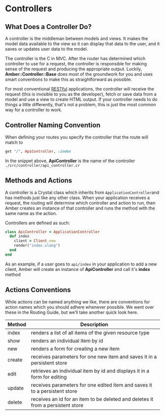# Controllers

## What Does a Controller Do?

A controller is the middleman between models and views. It makes the model data available to the view so it can display that data to the user, and it saves or updates user data to the model.

The controller is the C in MVC. After the router has determined which controller to use for a request, the controller is responsible for making sense of the request and producing the appropriate output. Luckily, **Amber::Controller::Base** does most of the groundwork for you and uses smart conventions to make this as straightforward as possible.

For most conventional [RESTful](http://en.wikipedia.org/wiki/Representational_state_transfer) applications, the controller will receive the request \(this is invisible to you as the developer\), fetch or save data from a model and use a view to create HTML output. If your controller needs to do things a little differently, that's not a problem, this is just the most common way for a controller to work.

## Controller Naming Convention

When defining your routes you specify the controller that the route will match to

```ruby
get "/", ApiController, :index
```

In the snippet above, **ApiController** is the name of the controller `./src/controller/api_controller.cr`

## Methods and Actions

A controller is a Crystal class which inherits from `ApplicationController`and has methods just like any other class. When your application receives a request, the routing will determine which controller and action to run, then Amber creates an instance of that controller and runs the method with the same name as the action.

Controllers are defined as such:

```ruby
class ApiController < ApplicationController
  def index
    client = Client.new
    render("index.slang")
  end
end
```

As an example, if a user goes to `api/index` in your application to add a new client, Amber will create an instance of **ApiController** and call it's **index** method

## Actions Conventions

While actions can be named anything we like, there are conventions for action names which you should adhere whenever possible. We went over these in the Routing Guide, but we’ll take another quick look here.

| **Method** | **Description** |
| --- | --- |
| index | renders a list of all items of the given resource type |
| show | renders an individual item by id |
| new | renders a form for creating a new item |
| create  | receives parameters for one new item and saves it in a persistent store |
| edit | retrieves an individual item by id and displays it in a form for editing |
| update | receives parameters for one edited item and saves it to a persistent store |
| delete | receives an id for an item to be deleted and deletes it from a persistent store |

